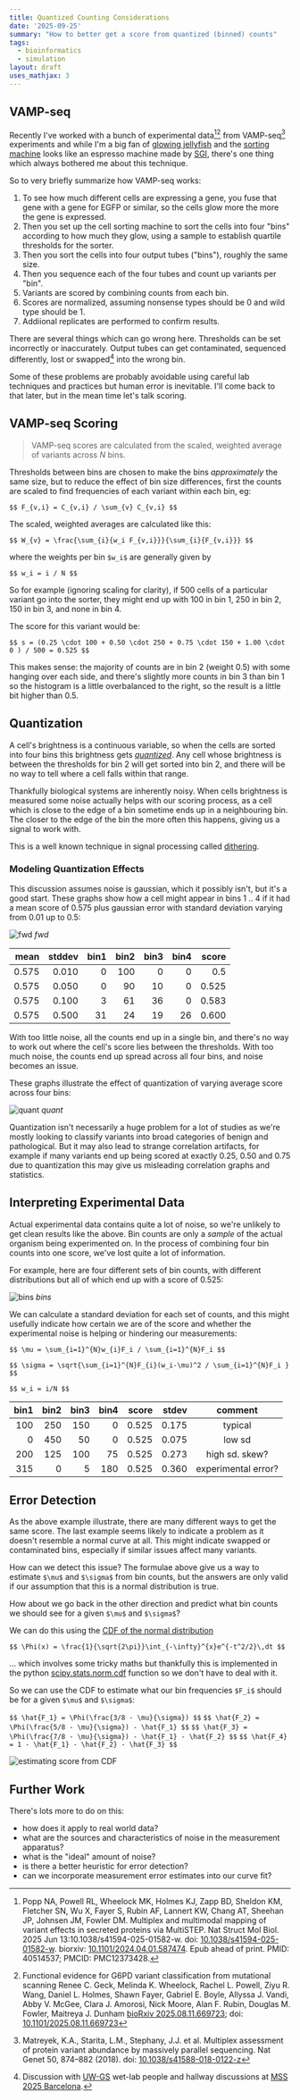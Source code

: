 ```yaml
---
title: Quantized Counting Considerations
date: '2025-09-25'
summary: "How to better get a score from quantized (binned) counts"
tags:
  - bioinformatics
  - simulation
layout: draft
uses_mathjax: 3
---
```


## VAMP-seq

Recently I've worked with a bunch of experimental data[^popp][^geck] from VAMP-seq[^vamp]
experiments and while I'm a big fan of
[glowing jellyfish](https://en.wikipedia.org/wiki/Green_fluorescent_protein)
and the
[sorting machine](https://www.bdbiosciences.com/en-au/products/instruments/flow-cytometers/research-cell-sorters/bd-facsaria-iii)
looks like an espresso machine made by [SGI](https://en.wikipedia.org/wiki/SGI_O2),
there's one thing which always bothered me about this technique.

[^popp]: Popp NA, Powell RL, Wheelock MK, Holmes KJ, Zapp BD, Sheldon KM, Fletcher SN, Wu X, Fayer S, Rubin AF, Lannert KW, Chang AT, Sheehan JP, Johnsen JM, Fowler DM.
    Multiplex and multimodal mapping of variant effects in secreted proteins via MultiSTEP.
    Nat Struct Mol Biol. 2025 Jun 13:10.1038/s41594-025-01582-w.
    doi: [10.1038/s41594-025-01582-w](https://doi.org/10.1038/s41594-025-01582-w).
    biorxiv: [10.1101/2024.04.01.587474](https://doi.org/10.1101/2024.04.01.587474).
    Epub ahead of print. PMID: 40514537; PMCID: PMC12373428.

[^geck]: Functional evidence for G6PD variant classification from mutational scanning
    Renee C. Geck, Melinda K. Wheelock, Rachel L. Powell, Ziyu R. Wang, Daniel L. Holmes, Shawn Fayer, Gabriel E. Boyle, Allyssa J. Vandi, Abby V. McGee, Clara J. Amorosi, Nick Moore, Alan F. Rubin, Douglas M. Fowler, Maitreya J. Dunham
    [bioRxiv 2025.08.11.669723](https://www.biorxiv.org/content/10.1101/2025.08.11.669723v2);
    doi: [10.1101/2025.08.11.669723](https://doi.org/10.1101/2025.08.11.669723)
 
[^vamp]: Matreyek, K.A., Starita, L.M., Stephany, J.J. et al.
    Multiplex assessment of protein variant abundance by massively parallel sequencing.
    Nat Genet 50, 874–882 (2018).
    doi: [10.1038/s41588-018-0122-z](https://doi.org/10.1038/s41588-018-0122-z)

So to very briefly summarize how VAMP-seq works:

1. To see how much different cells are expressing a gene, you fuse that gene with
   a gene for EGFP or similar, so the cells glow more the more the gene is expressed.
2. Then you set up the cell sorting machine to sort the cells into four "bins"
   according to how much they glow, using a sample to establish quartile thresholds
   for the sorter.
3. Then you sort the cells into four output tubes ("bins"), roughly the same size.
4. Then you sequence each of the four tubes and count up variants per "bin".
5. Variants are scored by combining counts from each bin.
6. Scores are normalized, assuming nonsense types should be 0 and wild type should be 1.
7. Addiional replicates are performed to confirm results.

There are several things which can go wrong here. 
Thresholds can be set incorrectly or inaccurately.
Output tubes can get contaminated, sequenced differently,
lost or swapped[^hallway] into the wrong bin.

[^hallway]: Discussion with [UW-GS](https://www.gs.washington.edu/) wet-lab people
    and hallway discussions at [MSS 2025 Barcelona](https://www.varianteffect.org/mss2025/).

Some of these problems are probably avoidable using careful lab techniques
and practices but human error is inevitable.
I'll come back to that later, but in the mean time let's talk scoring.

## VAMP-seq Scoring

> VAMP-seq scores are calculated from the scaled,
> weighted average of variants across *N* bins. 

Thresholds between bins are chosen to make the bins *approximately* the same
size, but to reduce the effect of bin size differences, first the counts are
scaled to find frequencies of each variant within each bin, eg:

`$$ F_{v,i} = C_{v,i} / \sum_{v} C_{v,i} $$`

The scaled, weighted averages are calculated like this:

`$$ W_{v} = \frac{\sum_{i}{w_i F_{v,i}}}{\sum_{i}{F_{v,i}}} $$`

where the weights per bin `$w_i$` are generally given by

`$$ w_i = i / N $$`

So for example (ignoring scaling for clarity), if 500 cells of a particular variant
go into the sorter, they might end up with 100 in bin 1, 250 in bin 2,
150 in bin 3, and none in bin 4.

The score for this variant would be:

`$$ s = (0.25 \cdot 100 + 0.50 \cdot 250 + 0.75 \cdot 150 + 1.00 \cdot 0 ) / 500 = 0.525 $$`

This makes sense: the majority of counts are in bin 2 (weight 0.5) with some 
hanging over each side, and there's slightly more counts in bin 3 than bin 1 so
the histogram is a little overbalanced to the right, so the result is a little
bit higher than 0.5.
 
## Quantization

A cell's brightness is a continuous variable, so when the cells are sorted into
four bins this brightness gets
[*quantized*](https://en.wikipedia.org/wiki/Quantization_(signal_processing)).
Any cell whose brightness is between the thresholds for bin 2 will get sorted
into bin 2, and there will be no way to tell where a cell falls within that range.

Thankfully biological systems are inherently noisy.  When cells brightness is
measured some noise actually helps
with our scoring process, as a cell which is close to the edge of a bin sometime
ends up in a neighbouring bin.
The closer to the edge of the bin the more often this happens, giving us a
signal to work with.

This is a well known technique in signal processing called
[dithering](https://en.wikipedia.org/wiki/Dither).

### Modeling Quantization Effects

This discussion assumes noise is gaussian, which it possibly isn't, but it's 
a good start.
These graphs show how a cell might appear in bins 1 .. 4 if it had 
a mean score of 0.575 plus gaussian error with standard deviation
varying from 0.01 up to 0.5:

![fwd](src/fwd.svg)
*fwd*

|mean|stddev|bin1|bin2|bin3|bin4|score|
|---:|---:|---:|---:|---:|---:|---:|
|0.575|0.010|0|100|0|0|0.5|
|0.575|0.050|0|90|10|0|0.525|
|0.575|0.100|3|61|36|0|0.583|
|0.575|0.500|31|24|19|26|0.600|

With too little noise, all the counts end up in a single bin, and there's no 
way to work out where the cell's score lies between the thresholds.
With too much noise, the counts end up spread across all four bins, and noise
becomes an issue.

These graphs illustrate the effect of quantization of varying average score
across four bins:

![quant](src/quant.svg)
*quant*

Quantization isn't necessarily a huge problem for a lot of studies as we're 
mostly looking to classify variants into broad categories of benign and pathological.
But it may also lead to strange correlation artifacts, for example if many 
variants end up being scored at exactly 0.25, 0.50 and 0.75 due to quantization
this may give us misleading correlation graphs and statistics.

## Interpreting Experimental Data

Actual experimental data contains quite a lot of noise, so we're unlikely to
get clean results like the above.  Bin counts are only a *sample* of the actual 
organism being experimented on.
In the process of combining four bin counts into one score,
we've lost quite a lot of information.

For example, here are four different sets of bin counts, with different distributions
but all of which end up with a score of 0.525:

![bins](src/bins.svg)
*bins*

We can calculate a standard deviation for each set of counts, and this might usefully
indicate how certain we are of the score and whether the experimental noise is 
helping or hindering our measurements:

`$$ \mu = \sum_{i=1}^{N}w_{i}F_i / \sum_{i=1}^{N}F_i $$`

`$$ \sigma = \sqrt{\sum_{i=1}^{N}F_{i}(w_i-\mu)^2 / \sum_{i=1}^{N}F_i } $$`

`$$ w_i = i/N $$`

|bin1|bin2|bin3|bin4|score|stdev|comment|
|---:|---:|---:|---:|---:|---:|:---:|
|100|250|150|0|0.525|0.175|typical|
|0|450|50|0|0.525|0.075|low sd|
|200|125|100|75|0.525|0.273|high sd. skew?|
|315|0|5|180|0.525|0.360|experimental error?|

## Error Detection

As the above example illustrate, there are many different ways to get the same score.
The last example seems likely to indicate a problem as it doesn't resemble a normal
curve at all.  This might indicate swapped or contaminated bins, especially if
similar issues affect many variants.

How can we detect this issue?  The formulae above give us a way to estimate `$\mu$`
and `$\sigma$` from bin counts, but the answers are only valid if 
our assumption that this is a normal distribution is true.

How about we go back in the other direction and predict what
bin counts we should see for a given `$\mu$` and `$\sigma$`?

We can do this using the
[CDF of the normal distribution](https://en.wikipedia.org/wiki/Normal_distribution#Cumulative_distribution_function)

`$$ \Phi(x) = \frac{1}{\sqrt{2\pi}}\int_{-\infty}^{x}e^{-t^2/2}\,dt $$`

... which involves some tricky maths but thankfully this 
is implemented in the python
[scipy.stats.norm.cdf](https://docs.scipy.org/doc/scipy/reference/generated/scipy.stats.norm.html)
function so we don't have to deal with it.

So we can use the CDF to estimate what our bin frequencies `$F_i$` should be for a given `$\mu$` and `$\sigma$`:

`$$ \hat{F_1} = \Phi(\frac{3/8 - \mu}{\sigma}) $$`
`$$ \hat{F_2} = \Phi(\frac{5/8 - \mu}{\sigma}) - \hat{F_1} $$`
`$$ \hat{F_3} = \Phi(\frac{7/8 - \mu}{\sigma}) - \hat{F_1} - \hat{F_2} $$`
`$$ \hat{F_4} = 1 - \hat{F_1} - \hat{F_2} - \hat{F_3} $$`

![estimating score from CDF](img/cdf.svg)

## Further Work

There's lots more to do on this: 

* how does it apply to real world data?
* what are the sources and characteristics of noise
  in the measurement apparatus?
* what is the "ideal" amount of noise?
* is there a better heuristic for error detection?
* can we incorporate measurement error estimates into our curve fit?
